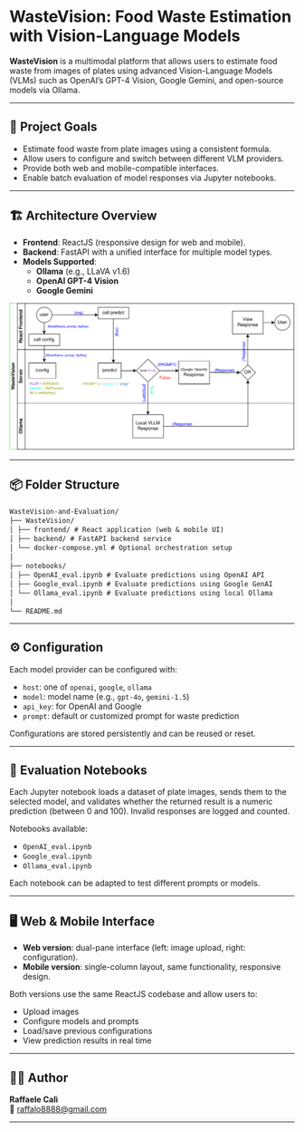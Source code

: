 # WasteVision: Food Waste Estimation with Vision-Language Models

**WasteVision** is a multimodal platform that allows users to estimate food waste from images of plates using advanced Vision-Language Models (VLMs) such as OpenAI’s GPT-4  Vision, Google Gemini, and open-source models via Ollama.

---

## 🧠 Project Goals

- Estimate food waste from plate images using a consistent formula.
- Allow users to configure and switch between different VLM providers.
- Provide both web and mobile-compatible interfaces.
- Enable batch evaluation of model responses via Jupyter notebooks.

---

## 🏗️ Architecture Overview

- **Frontend**: ReactJS (responsive design for web and mobile).
- **Backend**: FastAPI with a unified interface for multiple model types.
- **Models Supported**:
  - **Ollama** (e.g., LLaVA v1.6)
  - **OpenAI GPT-4 Vision**
  - **Google Gemini**

![Architecture](architettura.svg)

---

## 📦 Folder Structure
```
WasteVision-and-Evaluation/
├── WasteVision/
│ ├── frontend/ # React application (web & mobile UI)
│ ├── backend/ # FastAPI backend service
│ └── docker-compose.yml # Optional orchestration setup
│
├── notebooks/
│ ├── OpenAI_eval.ipynb # Evaluate predictions using OpenAI API
│ ├── Google_eval.ipynb # Evaluate predictions using Google GenAI
│ └── Ollama_eval.ipynb # Evaluate predictions using local Ollama
│
└── README.md
```
---

## ⚙️ Configuration

Each model provider can be configured with:

- `host`: one of `openai`, `google`, `ollama`
- `model`: model name (e.g., `gpt-4o`, `gemini-1.5`)
- `api_key`: for OpenAI and Google
- `prompt`: default or customized prompt for waste prediction

Configurations are stored persistently and can be reused or reset.

---


## 🧪 Evaluation Notebooks

Each Jupyter notebook loads a dataset of plate images, sends them to the selected model, and validates whether the returned result is a numeric prediction (between 0 and 100). Invalid responses are logged and counted.

Notebooks available:

- `OpenAI_eval.ipynb`
- `Google_eval.ipynb`
- `Ollama_eval.ipynb`

Each notebook can be adapted to test different prompts or models.

---

## 🖥️ Web & Mobile Interface

- **Web version**: dual-pane interface (left: image upload, right: configuration).
- **Mobile version**: single-column layout, same functionality, responsive design.

Both versions use the same ReactJS codebase and allow users to:
- Upload images
- Configure models and prompts
- Load/save previous configurations
- View prediction results in real time

---

## 🧑‍💻 Author

**Raffaele Calì**  
📧 [raffalo8888@gmail.com](mailto:raffalo8888@gmail.com)

---

